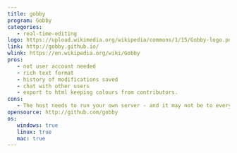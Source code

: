 ```yaml
---
title: gobby
program: Gobby
categories:
   - real-time-editing
logo: https://upload.wikimedia.org/wikipedia/commons/1/15/Gobby-logo.png
link: http://gobby.github.io/
wlink: https://en.wikipedia.org/wiki/Gobby
pros:
   - not user account needed
   - rich text format
   - history of modifications saved
   - chat with other users
   - export to html keeping colours from contributors.
cons:
   - The host needs to run your own server - and it may not be to everyone's reach
opensource: http://github.com/gobby
os:
   windows: true
   linux: true
   mac: true
---
```



